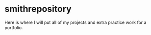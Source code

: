 # smithrepository

Here is where I will put all of my projects and extra practice work for a portfolio.

